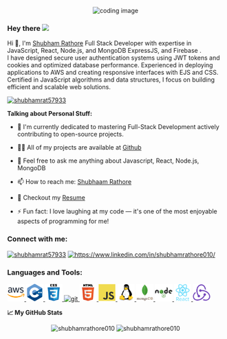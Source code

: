 <p align="center">
  <img src="https://github-production-user-asset-6210df.s3.amazonaws.com/89575981/260128756-2b71a4a7-de4d-40c2-9330-b101bd3cc637.gif" alt="coding image" />
</p>

### Hey there <img src="https://media.giphy.com/media/hvRJCLFzcasrR4ia7z/giphy.gif" width="25px">

  Hi 👋, I'm [Shubham Rathore](https://www.linkedin.com/in/shubhamrathore010/)
Full Stack Developer with expertise in JavaScript, React, Node.js, and MongoDB ExpressJS, and Firebase . 
<br />
I have designed secure user authentication systems using JWT tokens and cookies and optimized database performance. Experienced in deploying
applications to AWS and creating responsive interfaces with EJS and CSS. Certified in JavaScript algorithms and data structures, I focus on building efficient and scalable web solutions.</h3>

<p align="left"> <a href="https://twitter.com/shubhamrat57933" target="blank"><img src="https://img.shields.io/twitter/follow/shubhamrat57933?logo=twitter&style=for-the-badge" alt="shubhamrat57933" /></a> </p>

**Talking about Personal Stuff:**

- 🌱 I'm currently dedicated to mastering Full-Stack Development actively contributing to open-source projects.

- 👨‍💻 All of my projects are available at <a href="https://github.com/shubhamrathore010/">Github</a>

- 💬 Feel free to ask me anything about Javascript, React, Node.js, MongoDB

- 📫 How to reach me: [Shubhaam Rathore](https://www.linkedin.com/in/shubhamrathore010/)

- 📄 Checkout my [Resume](https://drive.google.com/file/d/1CqfWnSUf1ccKWWmatwkTo-2te0E0b3aP/view?usp=sharing)

- ⚡ Fun fact: I love laughing at my code — it's one of the most enjoyable aspects of programming for me!

<h3 align="left">Connect with me:</h3>
<p align="left">
<a href="https://twitter.com/shubhamrat57933" target="blank"><img align="center" src="https://raw.githubusercontent.com/rahuldkjain/github-profile-readme-generator/master/src/images/icons/Social/twitter.svg" alt="shubhamrat57933" height="30" width="40" /></a>
<a href="https://linkedin.com/in/https://www.linkedin.com/in/shubhamrathore010/" target="blank"><img align="center" src="https://raw.githubusercontent.com/rahuldkjain/github-profile-readme-generator/master/src/images/icons/Social/linked-in-alt.svg" alt="https://www.linkedin.com/in/shubhamrathore010/" height="30" width="40" /></a>
</p>

<h3 align="left">Languages and Tools:</h3>
<p align="left"> <a href="https://aws.amazon.com" target="_blank" rel="noreferrer"> <img src="https://raw.githubusercontent.com/devicons/devicon/master/icons/amazonwebservices/amazonwebservices-original-wordmark.svg" alt="aws" width="40" height="40"/> </a> <a href="https://www.w3schools.com/cpp/" target="_blank" rel="noreferrer"> <img src="https://raw.githubusercontent.com/devicons/devicon/master/icons/cplusplus/cplusplus-original.svg" alt="cplusplus" width="40" height="40"/> </a> <a href="https://www.w3schools.com/css/" target="_blank" rel="noreferrer"> <img src="https://raw.githubusercontent.com/devicons/devicon/master/icons/css3/css3-original-wordmark.svg" alt="css3" width="40" height="40"/> </a> <a href="https://git-scm.com/" target="_blank" rel="noreferrer"> <img src="https://www.vectorlogo.zone/logos/git-scm/git-scm-icon.svg" alt="git" width="40" height="40"/> </a> <a href="https://www.w3.org/html/" target="_blank" rel="noreferrer"> <img src="https://raw.githubusercontent.com/devicons/devicon/master/icons/html5/html5-original-wordmark.svg" alt="html5" width="40" height="40"/> </a> <a href="https://developer.mozilla.org/en-US/docs/Web/JavaScript" target="_blank" rel="noreferrer"> <img src="https://raw.githubusercontent.com/devicons/devicon/master/icons/javascript/javascript-original.svg" alt="javascript" width="40" height="40"/> </a> <a href="https://www.linux.org/" target="_blank" rel="noreferrer"> <img src="https://raw.githubusercontent.com/devicons/devicon/master/icons/linux/linux-original.svg" alt="linux" width="40" height="40"/> </a> <a href="https://www.mongodb.com/" target="_blank" rel="noreferrer"> <img src="https://raw.githubusercontent.com/devicons/devicon/master/icons/mongodb/mongodb-original-wordmark.svg" alt="mongodb" width="40" height="40"/> </a> <a href="https://nodejs.org" target="_blank" rel="noreferrer"> <img src="https://raw.githubusercontent.com/devicons/devicon/master/icons/nodejs/nodejs-original-wordmark.svg" alt="nodejs" width="40" height="40"/> </a> <a href="https://reactjs.org/" target="_blank" rel="noreferrer"> <img src="https://raw.githubusercontent.com/devicons/devicon/master/icons/react/react-original-wordmark.svg" alt="react" width="40" height="40"/> </a> <a href="https://redux.js.org" target="_blank" rel="noreferrer"> <img src="https://raw.githubusercontent.com/devicons/devicon/master/icons/redux/redux-original.svg" alt="redux" width="40" height="40"/> </a> </p>

**📈 My GitHub Stats**

<div align="center">
<p>
 <!-- <img height="180px" src="https://github-readme-stats-sigma-five.vercel.app/api?username=shubhamrathore010&show_icons=true&theme=gotham" alt="shubhamrathore010" /> -->
<img height="180px" src="https://github-readme-stats-sigma-five.vercel.app/api/top-langs/?username=shubhamrathore010&layout=compact&show_icons=true&theme=gotham&hide=jupyter%20notebook" alt="shubhamrathore010" />
<img height="180px" src="https://github-readme-streak-stats.herokuapp.com/?user=shubhamrathore010&theme=gotham&hide_border=false&date_format=M%20j%5B%2C%20Y%5D" alt="shubhamrathore010" /></p>
</div>

